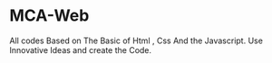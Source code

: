 # MCA-Web
All codes Based on The Basic of Html , Css And the Javascript.
Use Innovative Ideas and create the Code.
